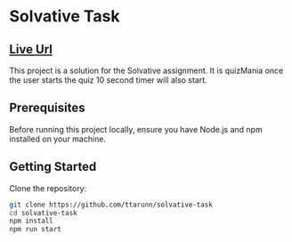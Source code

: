# Solvative Task

## [Live Url]([https://solvative-ha.vercel.app/](https://solvative-task.vercel.app/))

This project is a solution for the Solvative assignment. 
It is quizMania once the user starts the quiz 10 second timer will also start.


## Prerequisites

Before running this project locally, ensure you have Node.js and npm installed on your machine.

## Getting Started

Clone the repository:

```bash
git clone https://github.com/ttarunn/solvative-task
cd solvative-task
npm install
npm run start
```
